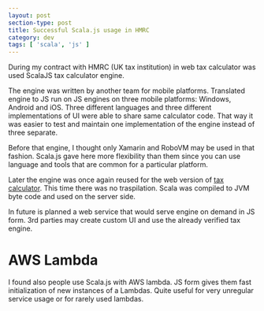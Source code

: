 ```yaml
---
layout: post
section-type: post
title: Successful Scala.js usage in HMRC
category: dev 
tags: [ 'scala', 'js' ]
---
```

During my contract with HMRC (UK tax institution) in web tax calculator was used ScalaJS tax calculator engine.

The engine was written by another team for mobile platforms. Translated engine to JS run on JS engines on three mobile platforms: Windows, Android and iOS. Three different languages and three different implementations of UI were able to share same calculator code. That way it was easier to test and maintain one implementation of the engine instead of three separate.

Before that engine, I thought only Xamarin and RoboVM may be used in that fashion. Scala.js gave here more flexibility than them since you can use language and tools that are common for a particular platform.

Later the engine was once again reused for the web version of [tax calculator][1]. This time there was no traspilation. Scala was compiled to JVM byte code and used on the server side.

In future is planned a web service that would serve engine on demand in JS form. 3rd parties may create custom UI and use the already verified tax engine.

# AWS Lambda
I found also people use Scala.js with AWS lambda. JS form gives them fast initialization of new instances of a Lambdas. Quite useful for very unregular service usage or for rarely used lambdas.

[1]:https://www.tax.service.gov.uk/estimate-paye-take-home-pay/your-pay
